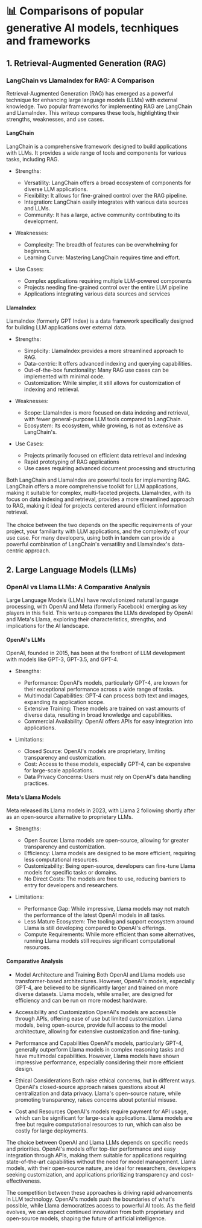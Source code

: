 # 📊 Comparisons of popular generative AI models, tecnhiques and frameworks

## 1. Retrieval-Augmented Generation (RAG)
### LangChain vs LlamaIndex for RAG: A Comparison
Retrieval-Augmented Generation (RAG) has emerged as a powerful technique for enhancing large language models (LLMs) with external knowledge. Two popular frameworks for implementing RAG are LangChain and LlamaIndex. This writeup compares these tools, highlighting their strengths, weaknesses, and use cases.
#### LangChain
LangChain is a comprehensive framework designed to build applications with LLMs. It provides a wide range of tools and components for various tasks, including RAG.
- Strengths:
  - Versatility: LangChain offers a broad ecosystem of components for diverse LLM applications.
  - Flexibility: It allows for fine-grained control over the RAG pipeline.
  - Integration: LangChain easily integrates with various data sources and LLMs.
  - Community: It has a large, active community contributing to its development.

- Weaknesses:
  - Complexity: The breadth of features can be overwhelming for beginners.
  - Learning Curve: Mastering LangChain requires time and effort.

- Use Cases:
  - Complex applications requiring multiple LLM-powered components
  - Projects needing fine-grained control over the entire LLM pipeline
  - Applications integrating various data sources and services 

#### LlamaIndex
LlamaIndex (formerly GPT Index) is a data framework specifically designed for building LLM applications over external data.
- Strengths:
  - Simplicity: LlamaIndex provides a more streamlined approach to RAG.
  - Data-centric: It offers advanced indexing and querying capabilities.
  - Out-of-the-box functionality: Many RAG use cases can be implemented with minimal code.
  - Customization: While simpler, it still allows for customization of indexing and retrieval.

- Weaknesses:
  - Scope: LlamaIndex is more focused on data indexing and retrieval, with fewer general-purpose LLM tools compared to LangChain.
  - Ecosystem: Its ecosystem, while growing, is not as extensive as LangChain's.

- Use Cases:
  - Projects primarily focused on efficient data retrieval and indexing
  - Rapid prototyping of RAG applications
  - Use cases requiring advanced document processing and structuring


Both LangChain and LlamaIndex are powerful tools for implementing RAG. LangChain offers a more comprehensive toolkit for LLM applications, making it suitable for complex, multi-faceted projects. LlamaIndex, with its focus on data indexing and retrieval, provides a more streamlined approach to RAG, making it ideal for projects centered around efficient information retrieval. <br><br>
The choice between the two depends on the specific requirements of your project, your familiarity with LLM applications, and the complexity of your use case. For many developers, using both in tandem can provide a powerful combination of LangChain's versatility and LlamaIndex's data-centric approach.


## 2. Large Language Models (LLMs)
### OpenAI vs Llama LLMs: A Comparative Analysis
Large Language Models (LLMs) have revolutionized natural language processing, with OpenAI and Meta (formerly Facebook) emerging as key players in this field. This writeup compares the LLMs developed by OpenAI and Meta's Llama, exploring their characteristics, strengths, and implications for the AI landscape.

#### OpenAI's LLMs

OpenAI, founded in 2015, has been at the forefront of LLM development with models like GPT-3, GPT-3.5, and GPT-4.

- Strengths:
  - Performance: OpenAI's models, particularly GPT-4, are known for their exceptional performance across a wide range of tasks.
  - Multimodal Capabilities: GPT-4 can process both text and images, expanding its application scope.
  - Extensive Training: These models are trained on vast amounts of diverse data, resulting in broad knowledge and capabilities.
  - Commercial Availability: OpenAI offers APIs for easy integration into applications.

- Limitations:
  - Closed Source: OpenAI's models are proprietary, limiting transparency and customization.
  - Cost: Access to these models, especially GPT-4, can be expensive for large-scale applications.
  - Data Privacy Concerns: Users must rely on OpenAI's data handling practices.

#### Meta's Llama Models
Meta released its Llama models in 2023, with Llama 2 following shortly after as an open-source alternative to proprietary LLMs.

- Strengths:
  - Open Source: Llama models are open-source, allowing for greater transparency and customization.
  - Efficiency: Llama models are designed to be more efficient, requiring less computational resources.
  - Customizability: Being open-source, developers can fine-tune Llama models for specific tasks or domains.
  - No Direct Costs: The models are free to use, reducing barriers to entry for developers and researchers.

- Limitations:
  - Performance Gap: While impressive, Llama models may not match the performance of the latest OpenAI models in all tasks.
  - Less Mature Ecosystem: The tooling and support ecosystem around Llama is still developing compared to OpenAI's offerings.
  - Compute Requirements: While more efficient than some alternatives, running Llama models still requires significant computational resources.

#### Comparative Analysis
- Model Architecture and Training
Both OpenAI and Llama models use transformer-based architectures. However, OpenAI's models, especially GPT-4, are believed to be significantly larger and trained on more diverse datasets. Llama models, while smaller, are designed for efficiency and can be run on more modest hardware.

- Accessibility and Customization
OpenAI's models are accessible through APIs, offering ease of use but limited customization. Llama models, being open-source, provide full access to the model architecture, allowing for extensive customization and fine-tuning.

- Performance and Capabilities
OpenAI's models, particularly GPT-4, generally outperform Llama models in complex reasoning tasks and have multimodal capabilities. However, Llama models have shown impressive performance, especially considering their more efficient design.

- Ethical Considerations
Both raise ethical concerns, but in different ways. OpenAI's closed-source approach raises questions about AI centralization and data privacy. Llama's open-source nature, while promoting transparency, raises concerns about potential misuse.

- Cost and Resources
OpenAI's models require payment for API usage, which can be significant for large-scale applications. Llama models are free but require computational resources to run, which can also be costly for large deployments.


The choice between OpenAI and Llama LLMs depends on specific needs and priorities. OpenAI's models offer top-tier performance and easy integration through APIs, making them suitable for applications requiring state-of-the-art capabilities without the need for model management. Llama models, with their open-source nature, are ideal for researchers, developers seeking customization, and applications prioritizing transparency and cost-effectiveness.

The competition between these approaches is driving rapid advancements in LLM technology. OpenAI's models push the boundaries of what's possible, while Llama democratizes access to powerful AI tools. As the field evolves, we can expect continued innovation from both proprietary and open-source models, shaping the future of artificial intelligence.

